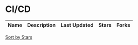 # CI/CD

Name | Description | Last Updated | Stars | Forks
--- | --- | --- | --- | ---

[Sort by Stars](CI_CD.stars.md)